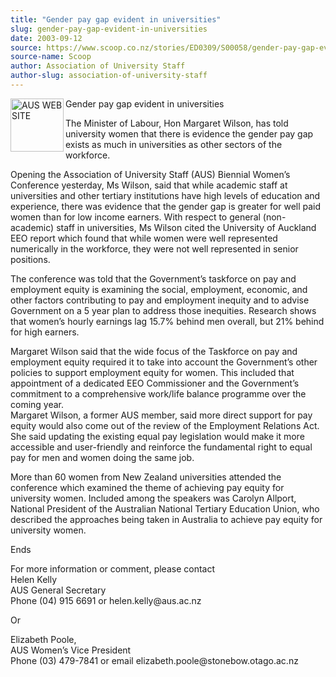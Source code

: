 ```yaml
---
title: "Gender pay gap evident in universities"
slug: gender-pay-gap-evident-in-universities
date: 2003-09-12
source: https://www.scoop.co.nz/stories/ED0309/S00058/gender-pay-gap-evident-in-universities.htm
source-name: Scoop
author: Association of University Staff
author-slug: association-of-university-staff
---
```


<p><img align="left" width="85" height="85" src="http://www.aus.ac.nz/pictures/logo.gif" alt="AUS WEB SITE" border="0">Gender pay gap evident in
universities</p>

<p>The Minister of Labour, Hon Margaret Wilson,
has told university women that there is evidence the gender
pay gap exists as much in universities as other sectors of
the workforce.</p>

<p>Opening the Association of University Staff
(AUS) Biennial Women’s Conference yesterday, Ms Wilson, said
that while academic staff at universities and other tertiary
institutions have high levels of education and experience,
there was evidence that the gender gap is greater for well
paid women than for low income earners. With respect to
general (non-academic) staff in universities, Ms Wilson
cited the University of Auckland EEO report which found that
while women were well represented numerically in the
workforce, they were not well represented in senior
positions.</p>

<p>The conference was told that the Government’s
taskforce on pay and employment equity is examining the
social, employment, economic, and other factors contributing
to pay and employment inequity and to advise Government on a
5 year plan to address those inequities. Research shows that
women’s hourly earnings lag 15.7% behind men overall, but
21% behind for high earners.<p>

<p>Margaret Wilson said that
the wide focus of the Taskforce on pay and employment equity
required it to take into account the Government’s other
policies to support employment equity for women. This
included that appointment of a dedicated EEO Commissioner 
and the Government’s commitment to a comprehensive work/life
balance programme over the coming year.<br>Margaret Wilson,
a former AUS member, said more direct support for pay equity
would also come out of the review of the Employment
Relations Act. She said updating the existing equal pay
legislation would make it more accessible and user-friendly
and reinforce the fundamental right to equal pay for men and
women doing the same job.<p>
<p>More than 60 women from New
Zealand universities attended the conference which examined
the theme of achieving pay equity for university women.
Included among the speakers was Carolyn Allport, National
President of the Australian National Tertiary Education
Union, who described the approaches being taken in Australia
to achieve pay equity for university women.</p>

<p>Ends</p>

<p>For
more information or comment, please contact<br>Helen
Kelly<br>AUS General Secretary<br>Phone (04) 915 6691 or
helen.kelly@aus.ac.nz</p>

<p>Or</p>

<p>Elizabeth Poole,<br>AUS Women’s
Vice President<br>Phone (03) 479-7841 or email
elizabeth.poole@stonebow.otago.ac.nz<br><p>